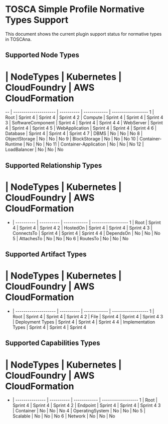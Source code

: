 # TOSCA Simple Profile Normative Types Support

This document shows the current plugin support status for normative types in TOSCAna.

## Supported Node Types

#  | NodeTypes             | Kubernetes | CloudFoundry | AWS CloudFormation
-- | --------------------- | ---------- | ------------ | ------------------
1  | Root                  | Sprint 4   | Sprint 4           | Sprint 4
2  | Compute               | Sprint 4   | Sprint 4           | Sprint 4
3  | SoftwareComponent     | Sprint 4   | Sprint 4           | Sprint 4
4  | WebServer             | Sprint 4         | Sprint 4     | Sprint 4
5  | WebApplication        | Sprint 4         | Sprint 4           | Sprint 4
6  | Database              | Sprint 4         | Sprint 4           | Sprint 4
7  | DBMS                  | No         | No           | No
8  | ObjectStorage         | No         | No           | No
9  | BlockStorage          | No         | No           | No
10 | Container-Runtime     | No         | No           | No
11 | Container-Application | No         | No           | No
12 | LoadBalancer          | No         | No           | No

## Supported Relationship Types

# | NodeTypes  | Kubernetes | CloudFoundry | AWS CloudFormation
- | ---------- | ---------- | ------------ | ------------------
1 | Root       | Sprint 4   | Sprint 4     | Sprint 4
2 | HostedOn   | Sprint 4   | Sprint 4     | Sprint 4
3 | ConnectsTo | Sprint 4   | Sprint 4     | Sprint 4
4 | DependsOn  | No         | No           | No
5 | AttachesTo | No         | No           | No
6 | RoutesTo   | No         | No           | No

## Supported Artifact Types

# | NodeTypes            | Kubernetes | CloudFoundry | AWS CloudFormation
- | -------------------- | ---------- | ------------ | ------------------
1 | Root                 | Sprint 4         | Sprint 4           | Sprint 4
2 | File                 | Sprint 4         | Sprint 4           | Sprint 4
3 | Deployment Types     | Sprint 4         | Sprint 4           | Sprint 4
4 | Implementation Types | Sprint 4         | Sprint 4           | Sprint 4

## Supported Capabilities Types

# | NodeTypes       | Kubernetes | CloudFoundry | AWS CloudFormation
- | --------------- | ---------- | ------------ | ------------------
1 | Root            | Sprint 4   | Sprint 4     | Sprint 4
2 | Endpoint        | Sprint 4   | Sprint 4     | Sprint 4
3 | Container       | No         | No           | No
4 | OperatingSystem | No         | No           | No
5 | Scalable        | No         | No           | No
6 | Network         | No         | No           | No
